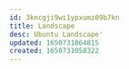 ```yaml
---
id: 3kncgji9wi1ypxumz09b7kn
title: Landscape
desc: Ubuntu Landscape'
updated: 1650731064815
created: 1650731058322
---
```




